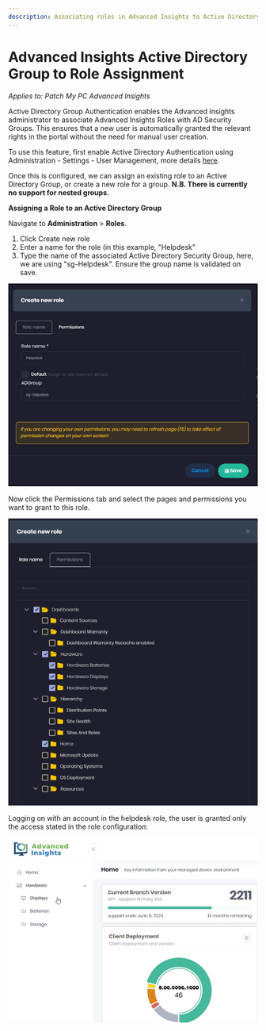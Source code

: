 ```yaml
---
description: Associating roles in Advanced Insights to Active Directory Groups
---
```


# Advanced Insights Active Directory Group to Role Assignment



_Applies to: Patch My PC Advanced Insights_

Active Directory Group Authentication enables the Advanced Insights administrator to associate Advanced Insights Roles with AD Security Groups. This ensures that a new user is automatically granted the relevant rights in the portal without the need for manual user creation.

To use this feature, first enable Active Directory Authentication using Administration - Settings - User Management, more details [here](https://docs.patchmypc.com/installation-guides/advanced-insights/active-directory-integration).

Once this is configured, we can assign an existing role to an Active Directory Group, or create a new role for a group. **N.B. There is currently no support for nested groups.**

**Assigning a Role to an Active Directory Group**

Navigate to **Administration** > **Roles**.

1. Click Create new role
2. Enter a name for the role (in this example, "Helpdesk"
3. Type the name of the associated Active Directory Security Group, here, we are using "sg-Helpdesk". Ensure the group name is validated on save.

![](/_images/Role%20Group.jpg "Role creation dialog")

Now click the Permissions tab and select the pages and permissions you want to grant to this role.

![](/_images/image%20%281226%29.png "Role Permissions")

Logging on with an account in the helpdesk role, the user is granted only the access stated in the role configuration:

![](/_images/Helpdesk%20User%20Dashboard.jpg "")
